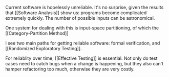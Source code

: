 Current software is hopelessly unreliable. It's no surprise, given the results that [[Software Analysis]] show us: programs become complicated extremely quickly. The number of possible inputs can be astronomical. 

One system for dealing with this is input-space partitioning, of which the [[Category-Partition Method]]

I see two main paths for getting reliable software: formal verification, and [[Randomized Exploratory Testing]].

For reliablity over time,  [[Effective Testing]] is essential. Not only do test cases need to catch bugs when a change is happening, but they also can't hamper refactoring too much, otherwise they are very costly.

